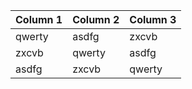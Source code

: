 |﻿Column 1|Column 2|Column 3|
|---|---|---|
|qwerty|asdfg|zxcvb|
|zxcvb|qwerty|asdfg|
|asdfg|zxcvb|qwerty|
